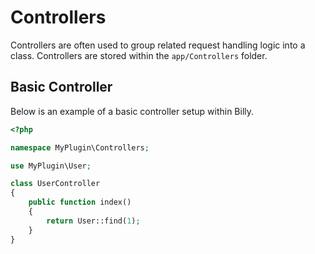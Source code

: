 # Controllers

Controllers are often used to group related request handling logic into a class. Controllers are stored within the `app/Controllers` folder.

## Basic Controller

Below is an example of a basic controller setup within Billy.

```php
<?php 

namespace MyPlugin\Controllers;

use MyPlugin\User;

class UserController
{
	public function index() 
	{
		return User::find(1);
	}
}
```